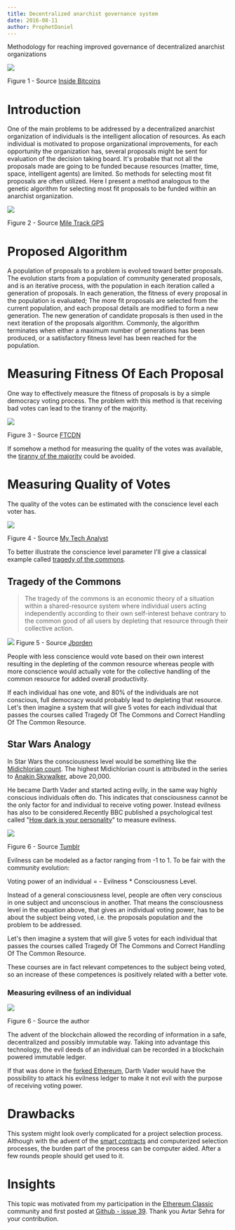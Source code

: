 ```yaml
---
title: Decentralized anarchist governance system
date: 2016-08-11
author: ProphetDaniel
---
```


Methodology for reaching improved governance of decentralized anarchist organizations

![](http://insidebitcoins.com/wp-content/uploads/2014/10/CryptoAnarchy-Logo.jpg)

Figure 1 - Source [Inside Bitcoins](http://insidebitcoins.com/)


# Introduction

One of the main problems to be addressed by a decentralized anarchist organization of individuals is the intelligent allocation of resources. As each individual is motivated to propose organizational improvements, for each opportunity the organization has, several proposals might be sent for evaluation of the decision taking board. It's probable that not all the proposals made are going to be funded because resources (matter, time, space, intelligent agents) are limited. So methods for selecting most fit proposals are often utilized. Here I present a method analogous to the genetic algorithm for selecting most fit proposals to be funded within an anarchist organization.

![](https://miletrackgps.com/wp-content/uploads/2014/08/dna.jpg)

Figure 2 - Source [Mile Track GPS](https://miletrackgps.com/)

# Proposed Algorithm

A population of proposals to a problem is evolved toward better proposals. The evolution starts from a population of community generated proposals, and is an iterative process, with the population in each iteration called a generation of proposals. In each generation, the fitness of every proposal in the population is evaluated; The more fit proposals are selected from the current population, and each proposal details are modified to form a new generation. The new generation of candidate proposals is then used in the next iteration of the proposals algorithm. Commonly, the algorithm terminates when either a maximum number of generations has been produced, or a satisfactory fitness level has been reached for the population.

# Measuring Fitness Of Each Proposal

One way to effectively measure the fitness of proposals is by a simple democracy voting process. The problem with this method is that receiving bad votes can lead to the tiranny of the majority.

![](http://t1.ftcdn.net/jpg/00/48/00/52/400_F_48005278_ll3uog4WdeW3maZ11URbnw3wXBsr9xUl.jpg)

Figure 3 - Source [FTCDN](http://t1.ftcdn.net/)


If somehow a method for measuring the quality of the votes was available, the [tiranny of the majority](https://en.wikipedia.org/wiki/Tyranny_of_the_majority) could be avoided.

# Measuring Quality of Votes

The quality of the votes can be estimated with the conscience level each voter has.

![](http://www.mytechanalyst.net/wp-content/uploads/2014/02/CustomerSatChecklist-Depositphotos_4351613_xs.jpg)

Figure 4 - Source [My Tech Analyst](http://www.mytechanalyst.net/)


To better illustrate the conscience level parameter I'll give a classical example called [tragedy of the commons](https://en.wikipedia.org/wiki/Tragedy_of_the_commons).

## Tragedy of the Commons


>The tragedy of the commons is an economic theory of a situation within a shared-resource system where individual users acting independently according to their own self-interest behave contrary to the common good of all users by depleting that resource through their collective action.

![](http://i.imgur.com/I6EL2xy.jpg)
Figure 5 - Source [Jborden](http://www.jborden.com/)


People with less conscience would vote based on their own interest resulting in the depleting of the common resource whereas people with more conscience would actually vote for the collective handling of the common resource for added overall productivity.

If each individual has one vote, and 80% of the individuals are not conscious, full democracy would probably lead to depleting that resource. Let's then imagine a system that will give 5 votes for each individual that passes the courses called Tragedy Of The Commons and Correct Handling Of The Common Resource.

## Star Wars Analogy

In Star Wars the consciousness level would be something like the [Midichlorian count](http://starwars.wikia.com/wiki/Midi-chlorian). The highest Midichlorian count is attributed in the series to [Anakin Skywalker](http://starwars.wikia.com/wiki/Anakin_Skywalker), above 20,000.

He became Darth Vader and started acting evilly, in the same way highly conscious individuals often do. This indicates that consciousness cannot be the only factor for and individual to receive voting power. Instead evilness has also to be considered.Recently BBC published a psychological test called "[How dark is your personality](http://www.bbc.com/future/story/20151123-how-dark-is-your-personality)" to measure evilness.

![](https://secure.static.tumblr.com/73d934c53ee607bed6434d88063fdccf/iotazsv/MlJnhmz4c/tumblr_static_tumblr_static_9et8m7056cws88wc04wsgcssk_640.jpg)

Figure 6 - Source [Tumblr](https://www.tumblr.com/)


Evilness can be modeled as a factor ranging from -1 to 1.
 To be fair with the community evolution:

Voting power of an individual = - Evilness * Consciousness Level.

Instead of a general consciousness level, people are often very conscious in one subject and unconscious in another. That means the consciousness level in the equation above, that gives an individual voting power, has to be about the subject being voted, i.e. the proposals population and the problem to be addressed.

Let's then imagine a system that will give 5 votes for each individual that passes the courses called Tragedy Of The Commons and Correct Handling Of The Common Resource.

These courses are in fact relevant competences to the subject being voted, so an increase of these competences is positively related with a better vote.

### Measuring evilness of an individual

![](http://i.imgur.com/36tTiow.jpg)

Figure 6 - Source the author

The advent of the blockchain allowed the recording of information in a safe, decentralized and possibly immutable way. Taking into advantage this technology, the evil deeds of an individual can be recorded in a blockchain powered immutable ledger.

If that was done in the [forked Ethereum](https://www.ethereum.org/), Darth Vader would have the possibility to attack his evilness ledger to make it not evil with the purpose of receiving voting power.

# Drawbacks

This system might look overly complicated for a project selection process. Although with the advent of the [smart contracts](http://szabo.best.vwh.net/smart_contracts_idea.html) and computerized selection processes, the burden part of the process can be computer aided. After a few rounds people should get used to it.

# Insights

This topic was motivated from my participation in the [Ethereum Classic](https://ethereumclassic.org/) community and first posted at [Github - issue 39](https://github.com/ethereumclassic/README/issues/39). Thank you Avtar Sehra for your contribution.